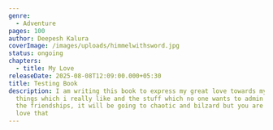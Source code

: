 ```yaml
---
genre:
  - Adventure
pages: 100
author: Deepesh Kalura
coverImage: /images/uploads/himmelwithsword.jpg
status: ongoing
chapters:
  - title: My Love
releaseDate: 2025-08-08T12:09:00.000+05:30
title: Testing Book
description: I am writing this book to express my great love towards my life and
  things which i really like and the stuff which no one wants to admin pain of
  the friendships, it will be going to chaotic and bilzard but you are going to
  love that
---
```

